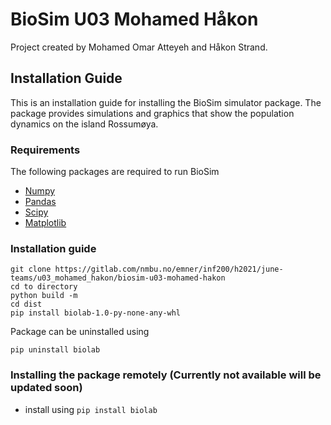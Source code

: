 # BioSim U03 Mohamed Håkon

Project created by Mohamed Omar Atteyeh and Håkon Strand.


## Installation Guide
This is an installation guide for installing the BioSim simulator package. The package provides simulations
and graphics that show the population dynamics on the island Rossumøya. 

### Requirements

The following packages are required to run BioSim

* [Numpy](https://numpy.org) 
* [Pandas](https://pandas.pydata.org) 
* [Scipy](https://scipy.org)
* [Matplotlib](https://matplotlib.org)


 ### Installation guide 
```` 
git clone https://gitlab.com/nmbu.no/emner/inf200/h2021/june-teams/u03_mohamed_hakon/biosim-u03-mohamed-hakon
cd to directory
python build -m
cd dist
pip install biolab-1.0-py-none-any-whl
````


Package can be uninstalled using 
  
    pip uninstall biolab

### Installing the package remotely  (Currently not available will be updated soon)

* install using ```pip install biolab ```


